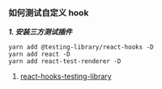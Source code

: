 ### 如何测试自定义 hook

***1. 安装三方测试插件***

```
yarn add @testing-library/react-hooks -D
yarn add react -D
yarn add react-test-renderer -D
```


1. [react-hooks-testing-library](https://www.npmjs.com/package/@testing-library/react-hooks)